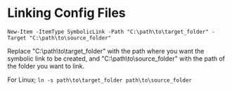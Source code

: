 # Linking Config Files

`New-Item -ItemType SymbolicLink -Path "C:\path\to\target_folder" -Target "C:\path\to\source_folder"`

Replace "C:\path\to\target_folder" with the path where you want the symbolic link to be created,
and "C:\path\to\source_folder" with the path of the folder you want to link.

For Linux;
`ln -s path\to\target_folder path\to\source_folder`
